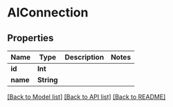 # AIConnection

## Properties

Name | Type | Description | Notes
------------ | ------------- | ------------- | -------------
**id** | **Int** |  | 
**name** | **String** |  | 

[[Back to Model list]](../README.md#documentation-for-models) [[Back to API list]](../README.md#documentation-for-api-endpoints) [[Back to README]](../README.md)


